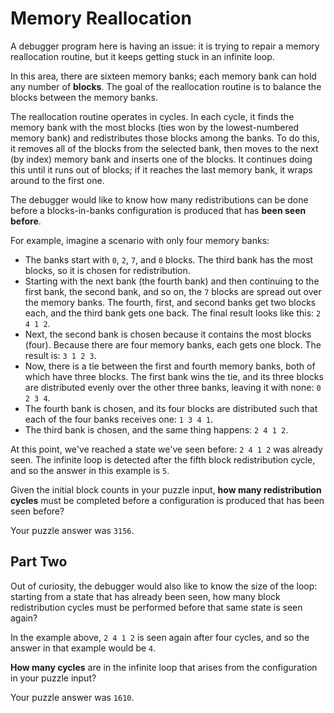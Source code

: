 # Memory Reallocation

A debugger program here is having an issue: it is trying to repair a memory reallocation
routine, but it keeps getting stuck in an infinite loop.

In this area, there are sixteen memory banks; each memory bank can hold any number of
__blocks__. The goal of the reallocation routine is to balance the blocks between the memory banks.

The reallocation routine operates in cycles. In each cycle, it finds the memory
bank with the most blocks (ties won by the lowest-numbered memory bank) and redistributes
those blocks among the banks. To do this, it removes all of the blocks from the selected bank,
then moves to the next (by index) memory bank and inserts one of the blocks.
It continues doing this until it runs out of blocks; if it reaches the last memory bank,
it wraps around to the first one.

The debugger would like to know how many redistributions can be done before a blocks-in-banks
configuration is produced that has __been seen before__.

For example, imagine a scenario with only four memory banks:

 - The banks start with `0`, `2`, `7`, and `0` blocks. The third bank has the most blocks, so it is
 chosen for redistribution.
 - Starting with the next bank (the fourth bank) and then continuing to the first bank,
 the second bank, and so on, the `7` blocks are spread out over the memory banks.
 The fourth, first, and second banks get two blocks each, and the third bank gets one back.
 The final result looks like this: `2 4 1 2`.
 - Next, the second bank is chosen because it contains the most blocks (four).
 Because there are four memory banks, each gets one block. The result is: `3 1 2 3`.
 - Now, there is a tie between the first and fourth memory banks, both of which have three blocks.
 The first bank wins the tie, and its three blocks are distributed evenly over
 the other three banks, leaving it with none: `0 2 3 4`.
 - The fourth bank is chosen, and its four blocks are distributed such that each of the
 four banks receives one: `1 3 4 1`.
 - The third bank is chosen, and the same thing happens: `2 4 1 2`.

At this point, we've reached a state we've seen before: `2 4 1 2` was already seen.
The infinite loop is detected after the fifth block redistribution cycle, and so the answer
in this example is `5`.

Given the initial block counts in your puzzle input, __how many redistribution cycles__ must be
completed before a configuration is produced that has been seen before?

Your puzzle answer was `3156`.

## Part Two

Out of curiosity, the debugger would also like to know the size of the loop:
starting from a state that has already been seen, how many block redistribution cycles
must be performed before that same state is seen again?

In the example above, `2 4 1 2` is seen again after four cycles, and so the answer in
that example would be `4`.

__How many cycles__ are in the infinite loop that arises from the configuration in your puzzle input?

Your puzzle answer was `1610`.